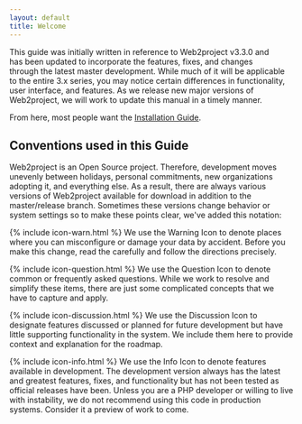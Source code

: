 ```yaml
---
layout: default
title: Welcome
---
```


<div style="float: right; margin: 15px;">
    <script type='text/javascript' src='https://www.openhub.net/p/web2project/widgets/project_factoids?format=js'></script>
</div>

This guide was initially written in reference to Web2project v3.3.0 and has been updated to incorporate the features, fixes, and changes through the latest master development. While much of it will be applicable to the entire 3.x series, you may notice certain differences in functionality, user interface, and features. As we release new major versions of Web2project, we will work to update this manual in a timely manner.

From here, most people want the [Installation Guide](/docs/installation.html).

## Conventions used in this Guide

Web2project is an Open Source project. Therefore, development moves unevenly between holidays, personal commitments, new organizations adopting it, and everything else. As a result, there are always various versions of Web2project available for download in addition to the master/release branch. Sometimes these versions change behavior or system settings so to make these points clear, we've added this notation:

{% include icon-warn.html %} We use the Warning Icon to denote places where you can misconfigure or damage your data by accident. Before you make this change, read the carefully and follow the directions precisely.

{% include icon-question.html %} We use the Question Icon to denote common or frequently asked questions. While we work to resolve and simplify these items, there are just some complicated concepts that we have to capture and apply.

{% include icon-discussion.html %} We use the Discussion Icon to designate features discussed or planned for future development but have little supporting functionality in the system. We include them here to provide context and explanation for the roadmap.

{% include icon-info.html %} We use the Info Icon to denote features available in development. The development version always has the latest and greatest features, fixes, and functionality but has not been tested as official releases have been. Unless you are a PHP developer or willing to live with instability, we do not recommend using this code in production systems. Consider it a preview of work to come.